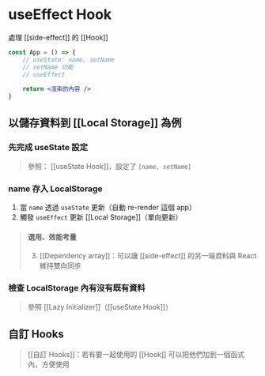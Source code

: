 # useEffect Hook
處理 [[side-effect]] 的 [[Hook]]
```jsx
const App = () => {
	// useState: name, setName	
	// setName 功能
	// useEffect
	
	return <渲染的內容 />
}
```
## 以儲存資料到 [[Local Storage]] 為例
### 先完成 useState 設定
>參照： [[useState Hook]]，設定了 `[name, setName]`

### name 存入 LocalStorage
1. 當 `name` 透過 `useState` 更新（自動 re-render 這個 app）
2. 觸發 `useEffect` 更新 [[Local Storage]]（單向更新）

>#### 選用、效能考量
>3. [[Dependency array]]：可以讓 [[side-effect]] 的另一端資料與 React 維持雙向同步

### 檢查 LocalStorage 內有沒有既有資料
>參照 [[Lazy Initializer]]（[[useState Hook]]）

## 自訂 Hooks

>[[自訂 Hooks]]：若有要一起使用的 [[Hook]] 可以把他們加到一個函式內，方便使用